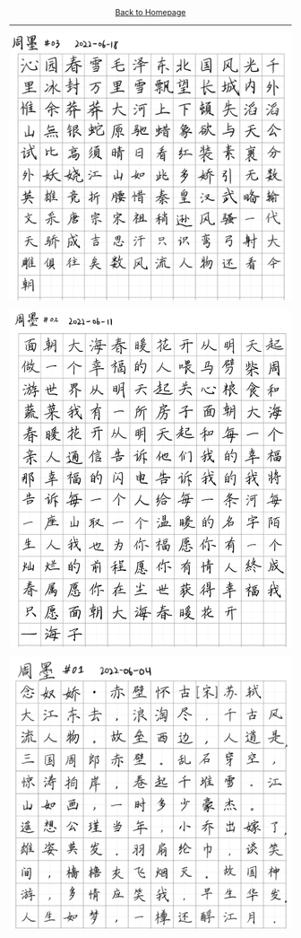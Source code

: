 <center> <a href="https://life.dayday.plus">Back to Homepage</a></center>

---
![周墨#03](/img_caligraphy/2022-06-18.jpg)

![周墨#02](/img_caligraphy/2022-06-11.jpg)

![周墨#01](/img_caligraphy/2022-06-04.jpg)

